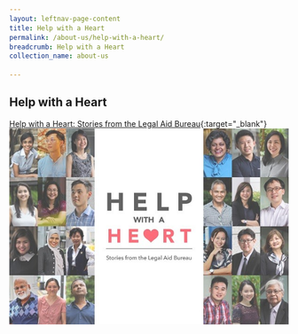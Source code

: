 ```yaml
---
layout: leftnav-page-content
title: Help with a Heart
permalink: /about-us/help-with-a-heart/
breadcrumb: Help with a Heart
collection_name: about-us

---
```


Help with a Heart
---
[Help with a Heart: Stories from the Legal Aid Bureau](https://www.mlaw.gov.sg/flipbook/index.html){:target="_blank"} <br>
![image](/images/1537430691868.jpg)
